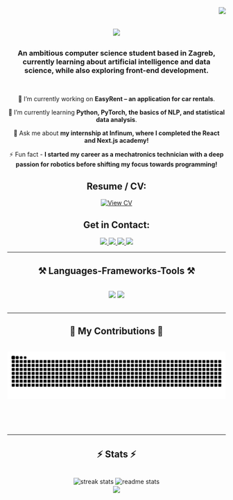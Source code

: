 <img align="right" src="https://visitor-badge.laobi.icu/badge?page_id=fran-galic.fran-galic" />

<h1 align="center">
    <img src="https://readme-typing-svg.herokuapp.com/?font=Righteous&size=35&center=true&vCenter=true&width=500&height=70&duration=4000&lines=Hi+There!+👋;+I'm+Fran+Galić!;&color=0A9548" />
</h1>

<h3 align="center">An ambitious computer science student based in Zagreb, currently learning about artificial intelligence and data science, while also exploring front-end development.</h3>

<br/>

<div align="center">
 
 🔭 I’m currently working on **EasyRent – an application for car rentals**.

 🌱 I’m currently learning **Python, PyTorch, the basics of NLP, and statistical data analysis**.

 💬 Ask me about **my internship at Infinum, where I completed the React and Next.js academy!**

 ⚡ Fun fact - **I started my career as a mechatronics technician with a deep passion for robotics before shifting my focus towards programming!**

</div>

<!-- New CV Section -->
<h2 align="center"><b>Resume / CV:</b></h2>
<div align="center">
  <a href="https://drive.google.com/file/d/1Deuw3TzJegorEjIcoAetHApznr-T-FwD/view?usp=sharing" target="_blank">
    <img src="https://img.shields.io/badge/View%20CV-4285F4?style=for-the-badge&logo=googledrive&logoColor=white" alt="View CV" />
  </a>
</div>

<!-- Get in Contact Section -->
<h2 align="center"><b>Get in Contact:</b></h2>

<div align="center"> 
  <a href="mailto:fran.galic7@gmail.com">
    <img src="https://img.shields.io/badge/Gmail-E7E7E7?style=for-the-badge&logo=gmail&logoColor=red" />
  </a>
  <a href="mailto:fran.galic@fer.hr">
    <img src="https://img.shields.io/badge/Microsoft_Outlook-0078D4?style=for-the-badge&logo=microsoft-outlook&logoColor=white" />
  </a>
  <a href="https://linkedin.com/in/frangalic" target="_blank">
    <img src="https://img.shields.io/badge/LinkedIn-0077B5?style=for-the-badge&logo=linkedin&logoColor=white" />
  </a>
  <a href="https://www.instagram.com/galic_fran" target="_blank">
    <img src="https://img.shields.io/badge/Instagram-E4405F?style=for-the-badge&logo=instagram&logoColor=white" />
  </a>
</div>

 <hr/>
 
<h2 align="center">⚒️ Languages-Frameworks-Tools ⚒️</h2>
<br/>
<div align="center">
    <img src="https://skillicons.dev/icons?i=react,nextjs,ts,js,python,pytorch,git,jest,postman,html" />
    <img src="https://skillicons.dev/icons?i=css,nodejs,express,postgres,linux,bash,c,cpp,java,arduino" /><br>
</div>


<br/>
<hr/>

<div align="center">
  <h2>🐍 My Contributions 🐍</h2>
  <br>
  <img alt="snake eating my contributions" src="https://raw.githubusercontent.com/fran-galic/fran-galic/output/github-contribution-grid-snake.svg" />
  
  <br/><br/><br/>
</div>

<hr/>

<h2 align="center">⚡ Stats ⚡</h2>
<br>
<div align=center>
  <img width=390 src="https://streak-stats.demolab.com/?user=fran-galic&count_private=true&theme=react&border_radius=10" alt="streak stats"/>
  <img width=390 src="https://github-readme-stats-fran-galics-projects.vercel.app/api?username=fran-galic&count_private=true&show_icons=true&theme=react&rank_icon=github&border_radius=10" alt="readme stats" />
  <br/>
  <img width=325 align="center" src="https://github-readme-stats.vercel.app/api/top-langs/?username=fran-galic&langs_count=10&layout=compact&theme=react&border_radius=10&size_weight=0.5&count_weight=0.5&include_all_commits=true" />
</div>
